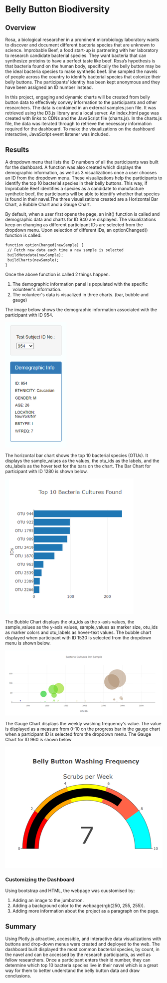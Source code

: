 # Belly Button Biodiversity
## Overview
Rosa, a biological researcher in a prominent microbiology laboratory wants to discover and document different bacteria species that are unknown to science. 
Improbable Beef, a food start-up is partnering with her laboratory to research candidate bacterial species. They want bacteria that can synthesize proteins to have a perfect taste like beef. Rosa’s hypothesis is that bacteria found on the human body, specifically the belly button may be the ideal bacteria species to make synthetic beef.
She sampled the navels of people across the country to identify bacterial species that colonize their belly buttons. The participants’ identity has been kept anonymous and they have been assigned an ID number instead.  

In this project, engaging and dynamic charts will be created from belly button data to effectively convey information to the participants and other researchers. The data is contained in an external samples.json file. It was retrieved using the D3.js library and a local server. An index.html page was created with links to CDNs and the JavaScript file (charts.js). In the charts.js file, the data was iterated through to retrieve the necessary information required for the dashboard. To make the visualizations on the dashboard interactive, JavaScript event listener was included.

## Results

A dropdown menu that lists the ID numbers of all the participants was built for the dashboard. A function was also created which displays the demographic information, as well as 3 visualizations once a user chooses an ID from the dropdown menu. These visualizations help the participants to identify the top 10 bacterial species in their belly buttons. This way, if Improbable Beef identifies a species as a candidate to manufacture synthetic beef, the participants will be able to identify whether that species is found in their navel.The three visualizations created are a Horizontal Bar Chart, a Bubble Chart and a Gauge Chart.
 
By default, when a user first opens the page, an init() function is called and demographic data and charts for ID 940 are displayed. The visualizations keep on changing as different participant IDs are selected from the dropdown menu. Upon selection of different IDs, an optionChanged() function is called. 
 
 ``` JS
 function optionChanged(newSample) {
  // Fetch new data each time a new sample is selected
  buildMetadata(newSample);
  buildCharts(newSample);  
}
```
Once the above function is called 2 things happen.
1. The demographic information panel is populated with the specific volunteer's information.
2. The volunteer's data is visualized in three charts. (bar, bubble and gauge)
 
The image below shows the demographic information associated with the participant with ID 954.

![image1](https://github.com/GerlechJen/Belly-Button-Biodiversity/blob/main/Module%2012%20Challenge/images/demographic%20info.png)
 
The horizontal bar chart shows the top 10 bacterial species (OTUs). It displays the sample_values as the values, the otu_ids as the labels, and the otu_labels as the hover text for the bars on the chart. The Bar Chart for participant with ID 1280 is shown below. 

![image2](https://github.com/GerlechJen/Belly-Button-Biodiversity/blob/main/Module%2012%20Challenge/images/barchart.png)


The Bubble Chart displays the otu_ids as the x-axis values, the sample_values as the y-axis values, sample_values as marker size, otu_ids as marker colors and otu_labels as hover-text values. The bubble chart displayed when participant with ID 1530 is selected from the dropdown menu is shown below.

![image4](https://github.com/GerlechJen/Belly-Button-Biodiversity/blob/main/Module%2012%20Challenge/images/bubblechart.png)


The Gauge Chart displays the weekly washing frequency's value. The value is displayed as a measure from 0-10 on the progress bar in the gauge chart when a participant ID is selected from the dropdown menu. The Gauge Chart for ID 960 is shown below

![image3](https://github.com/GerlechJen/Belly-Button-Biodiversity/blob/main/Module%2012%20Challenge/images/gaugechart.png)

### Customizing the Dashboard
Using bootstrap and HTML, the webpage was cuustomised by:
1. Adding an image to the jumbotron.
2. Adding a background color to the webpage(rgb(250, 255, 255)).
3. Adding more information about the project as a paragraph on the page.

## Summary
Using Plotly.js attractive, accessible, and interactive data visualizations with buttons and drop-down menus were created and deployed to the web. The dashboard built displayed the most common bacterial species, by count, in the navel and can be accessed by the research participants, as well as fellow researchers. Once a participant enters their id number, they can determine which top 10 bacteria species live in their navel which is a great way for them to better understand the belly button data and draw conclusions. 

